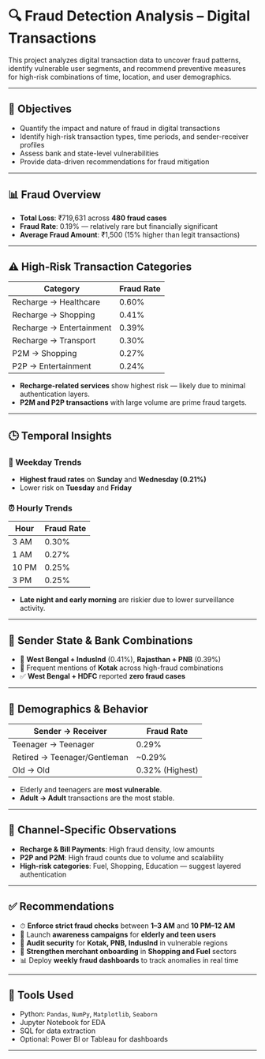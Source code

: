 # 🔍 Fraud Detection Analysis – Digital Transactions

This project analyzes digital transaction data to uncover fraud patterns, identify vulnerable user segments, and recommend preventive measures for high-risk combinations of time, location, and user demographics.

---

## 🎯 Objectives

- Quantify the impact and nature of fraud in digital transactions
- Identify high-risk transaction types, time periods, and sender-receiver profiles
- Assess bank and state-level vulnerabilities
- Provide data-driven recommendations for fraud mitigation

---

## 📊 Fraud Overview

- **Total Loss**: ₹719,631 across **480 fraud cases**
- **Fraud Rate**: 0.19% — relatively rare but financially significant
- **Average Fraud Amount**: ₹1,500 (15% higher than legit transactions)

---

## ⚠️ High-Risk Transaction Categories

| Category                  | Fraud Rate |
|---------------------------|------------|
| Recharge → Healthcare     | 0.60%      |
| Recharge → Shopping       | 0.41%      |
| Recharge → Entertainment  | 0.39%      |
| Recharge → Transport      | 0.30%      |
| P2M → Shopping            | 0.27%      |
| P2P → Entertainment       | 0.24%      |

- **Recharge-related services** show highest risk — likely due to minimal authentication layers.
- **P2M and P2P transactions** with large volume are prime fraud targets.

---

## 🕒 Temporal Insights

### 📆 Weekday Trends
- **Highest fraud rates** on **Sunday** and **Wednesday (0.21%)**
- Lower risk on **Tuesday** and **Friday**

### ⏰ Hourly Trends
| Hour | Fraud Rate |
|------|------------|
| 3 AM | 0.30%      |
| 1 AM | 0.27%      |
| 10 PM| 0.25%      |
| 3 PM | 0.25%      |

- **Late night and early morning** are riskier due to lower surveillance activity.

---

## 🏦 Sender State & Bank Combinations

- 🚨 **West Bengal + IndusInd** (0.41%), **Rajasthan + PNB** (0.39%)
- 🔎 Frequent mentions of **Kotak** across high-fraud combinations
- ✅ **West Bengal + HDFC** reported **zero fraud cases**

---

## 👥 Demographics & Behavior

| Sender → Receiver         | Fraud Rate |
|---------------------------|------------|
| Teenager → Teenager       | 0.29%      |
| Retired → Teenager/Gentleman | ~0.29% |
| Old → Old                 | 0.32% (Highest) |

- Elderly and teenagers are **most vulnerable**.
- **Adult → Adult** transactions are the most stable.

---

## 📡 Channel-Specific Observations

- **Recharge & Bill Payments**: High fraud density, low amounts
- **P2P and P2M**: High fraud counts due to volume and scalability
- **High-risk categories**: Fuel, Shopping, Education — suggest layered authentication

---

## ✅ Recommendations

- ⏱ **Enforce strict fraud checks** between **1–3 AM** and **10 PM–12 AM**
- 🎯 Launch **awareness campaigns** for **elderly and teen users**
- 🏦 **Audit security** for **Kotak, PNB, IndusInd** in vulnerable regions
- 🧾 **Strengthen merchant onboarding** in **Shopping and Fuel** sectors
- 📊 Deploy **weekly fraud dashboards** to track anomalies in real time

---

## 🧰 Tools Used

- Python: `Pandas`, `NumPy`, `Matplotlib`, `Seaborn`
- Jupyter Notebook for EDA
- SQL for data extraction
- Optional: Power BI or Tableau for dashboards

---


